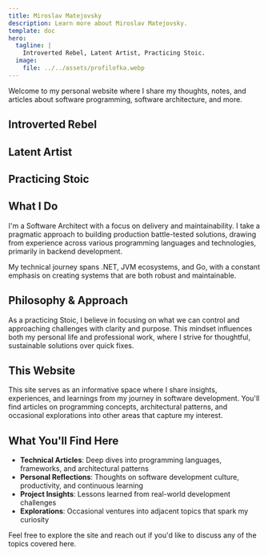 ```yaml
---
title: Miroslav Matejovsky
description: Learn more about Miroslav Matejovsky.
template: doc
hero:
  tagline: |
    Introverted Rebel, Latent Artist, Practicing Stoic.
  image:
    file: ../../assets/profilofka.webp
---
```


Welcome to my personal website where I share my thoughts, notes, and articles about software programming,
software architecture, and more.

## Introverted Rebel

## Latent Artist

## Practicing Stoic

## What I Do

I'm a Software Architect with a focus on delivery and maintainability.
I take a pragmatic approach to building production battle-tested solutions,
drawing from experience across various programming languages and technologies, primarily in backend development.

My technical journey spans .NET, JVM ecosystems, and Go, with a constant emphasis on creating systems that
are both robust and maintainable.

## Philosophy & Approach

As a practicing Stoic, I believe in focusing on what we can control and approaching challenges with clarity and purpose.
This mindset influences both my personal life and professional work, where I strive for thoughtful,
sustainable solutions over quick fixes.

## This Website

This site serves as an informative space where I share insights, experiences, and learnings from my journey in software development.
You'll find articles on programming concepts, architectural patterns,
and occasional explorations into other areas that capture my interest.

## What You'll Find Here

- **Technical Articles**: Deep dives into programming languages, frameworks, and architectural patterns
- **Personal Reflections**: Thoughts on software development culture, productivity, and continuous learning
- **Project Insights**: Lessons learned from real-world development challenges
- **Explorations**: Occasional ventures into adjacent topics that spark my curiosity

Feel free to explore the site and reach out if you'd like to discuss any of the topics covered here.
